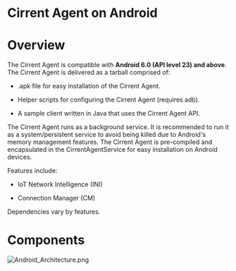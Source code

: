 ﻿# Cirrent Agent on Android

# Overview

The Cirrent Agent is compatible with **Android 6.0 (API level 23) and above**. The Cirrent Agent is delivered as a tarball comprised of:

-   .apk  file for easy installation of the Cirrent Agent.
    
-   Helper scripts for configuring the Cirrent Agent (requires  adb).
    
-   A sample client written in Java that uses the Cirrent Agent API.
    

The Cirrent Agent runs as a background service. It is recommended to run it as a system/persistent service to avoid being killed due to Android's memory management features. The Cirrent Agent is pre-compiled and encapsulated in the  CirrentAgentService  for easy installation on Android devices.

Features include:

-   IoT Network Intelligence (INI)
    
-   Connection Manager (CM)
    

Dependencies vary by features.

# Components

![Android_Architecture.png](https://support.cirrent.com/hc/article_attachments/360087314154/Android_Architecture.png)
